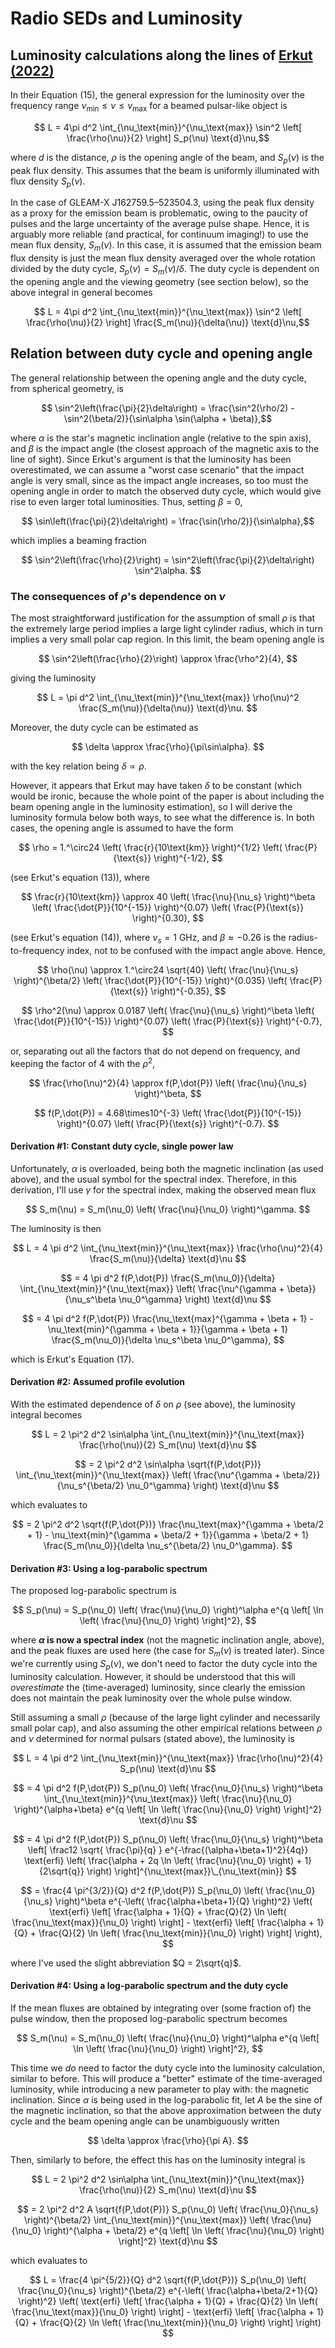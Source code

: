 # Radio SEDs and Luminosity

## Luminosity calculations along the lines of [Erkut (2022)](https://ui.adsabs.harvard.edu/abs/2022MNRAS.514L..41E%2F/abstract)

In their Equation (15), the general expression for the luminosity over the frequency range $\nu_\text{min} \le \nu \le \nu_\text{max}$ for a beamed pulsar-like object is

$$ L = 4\pi d^2 \int_{\nu_\text{min}}^{\nu_\text{max}} \sin^2 \left[ \frac{\rho(\nu)}{2} \right] S_p(\nu) \text{d}\nu,$$

where $d$ is the distance, $\rho$ is the opening angle of the beam, and $S_p(\nu)$ is the peak flux density.
This assumes that the beam is uniformly illuminated with flux density $S_p(\nu)$.

In the case of GLEAM-X J162759.5–523504.3, using the peak flux density as a proxy for the emission beam is problematic, owing to the paucity of pulses and the large uncertainty of the average pulse shape.
Hence, it is arguably more reliable (and practical, for continuum imaging!) to use the mean flux density, $S_m(\nu)$.
In this case, it is assumed that the emission beam flux density is just the mean flux density averaged over the whole rotation divided by the duty cycle, $S_p(\nu) = S_m(\nu)/\delta$.
The duty cycle is dependent on the opening angle and the viewing geometry (see section below), so the above integral in general becomes

$$ L = 4\pi d^2 \int_{\nu_\text{min}}^{\nu_\text{max}} \sin^2 \left[ \frac{\rho(\nu)}{2} \right] \frac{S_m(\nu)}{\delta(\nu)} \text{d}\nu,$$

## Relation between duty cycle and opening angle

The general relationship between the opening angle and the duty cycle, from spherical geometry, is

$$ \sin^2\left(\frac{\pi}{2}\delta\right) = \frac{\sin^2(\rho/2) - \sin^2(\beta/2)}{\sin\alpha \sin(\alpha + \beta)},$$

where $\alpha$ is the star's magnetic inclination angle (relative to the spin axis), and $\beta$ is the impact angle (the closest approach of the magnetic axis to the line of sight).
Since Erkut's argument is that the luminosity has been overestimated, we can assume a "worst case scenario" that the impact angle is very small, since as the impact angle increases, so too must the opening angle in order to match the observed duty cycle, which would give rise to even larger total luminosities.
Thus, setting $\beta = 0$,

$$ \sin\left(\frac{\pi}{2}\delta\right) = \frac{\sin(\rho/2)}{\sin\alpha},$$

which implies a beaming fraction

$$ \sin^2\left(\frac{\rho}{2}\right) = \sin^2\left(\frac{\pi}{2}\delta\right) \sin^2\alpha. $$

### The consequences of $\rho$'s dependence on $\nu$

The most straightforward justification for the assumption of small $\rho$ is that the extremely large period implies a large light cylinder radius, which in turn implies a very small polar cap region.
In this limit, the beam opening angle is

$$ \sin^2\left(\frac{\rho}{2}\right) \approx \frac{\rho^2}{4}, $$

giving the luminosity

$$ L = \pi d^2 \int_{\nu_\text{min}}^{\nu_\text{max}} \rho(\nu)^2 \frac{S_m(\nu)}{\delta(\nu)} \text{d}\nu. $$

Moreover, the duty cycle can be estimated as

$$ \delta \approx \frac{\rho}{\pi\sin\alpha}. $$

with the key relation being $\delta \propto \rho$.

However, it appears that Erkut may have taken $\delta$ to be constant (which would be ironic, because the whole point of the paper is about including the beam opening angle in the luminosity estimation), so I will derive the luminosity formula below both ways, to see what the difference is.
In both cases, the opening angle is assumed to have the form

$$ \rho = 1.^\circ24 \left( \frac{r}{10\text{km}} \right)^{1/2} \left( \frac{P}{\text{s}} \right)^{-1/2}, $$

(see Erkut's equation (13)), where

$$ \frac{r}{10\text{km}} \approx 40 \left( \frac{\nu}{\nu_s} \right)^\beta \left( \frac{\dot{P}}{10^{-15}} \right)^{0.07} \left( \frac{P}{\text{s}} \right)^{0.30}, $$

(see Erkut's equation (14)), where $\nu_s = 1$ GHz, and $\beta \approx -0.26$ is the radius-to-frequency index, not to be confused with the impact angle above.
Hence,

$$ \rho(\nu) \approx 1.^\circ24 \sqrt{40} \left( \frac{\nu}{\nu_s} \right)^{\beta/2} \left( \frac{\dot{P}}{10^{-15}} \right)^{0.035} \left( \frac{P}{\text{s}} \right)^{-0.35}, $$

$$ \rho^2(\nu) \approx 0.0187 \left( \frac{\nu}{\nu_s} \right)^\beta \left( \frac{\dot{P}}{10^{-15}} \right)^{0.07} \left( \frac{P}{\text{s}} \right)^{-0.7}, $$

or, separating out all the factors that do not depend on frequency, and keeping the factor of 4 with the $\rho^2$,

$$ \frac{\rho(\nu)^2}{4} \approx f(P,\dot{P}) \left( \frac{\nu}{\nu_s} \right)^\beta, $$

$$ f(P,\dot{P}) = 4.68\times10^{-3} \left( \frac{\dot{P}}{10^{-15}} \right)^{0.07} \left( \frac{P}{\text{s}} \right)^{-0.7}. $$

#### Derivation #1: Constant duty cycle, single power law

Unfortunately, $\alpha$ is overloaded, being both the magnetic inclination (as used above), and the usual symbol for the spectral index.
Therefore, in this derivation, I'll use $\gamma$ for the spectral index, making the observed mean flux

$$ S_m(\nu) = S_m(\nu_0) \left( \frac{\nu}{\nu_0} \right)^\gamma. $$

The luminosity is then

$$ L = 4 \pi d^2 \int_{\nu_\text{min}}^{\nu_\text{max}} \frac{\rho(\nu)^2}{4} \frac{S_m(\nu)}{\delta} \text{d}\nu $$

$$ = 4 \pi d^2 f(P,\dot{P}) \frac{S_m(\nu_0)}{\delta} \int_{\nu_\text{min}}^{\nu_\text{max}} \left( \frac{\nu^{\gamma + \beta}}{\nu_s^\beta \nu_0^\gamma} \right) \text{d}\nu $$

$$ = 4 \pi d^2 f(P,\dot{P}) \frac{\nu_\text{max}^{\gamma + \beta + 1} - \nu_\text{min}^{\gamma + \beta + 1}}{\gamma + \beta + 1} \frac{S_m(\nu_0)}{\delta \nu_s^\beta \nu_0^\gamma}, $$

which is Erkut's Equation (17).

#### Derivation #2: Assumed profile evolution

With the estimated dependence of $\delta$ on $\rho$ (see above), the luminosity integral becomes

$$ L = 2 \pi^2 d^2 \sin\alpha \int_{\nu_\text{min}}^{\nu_\text{max}} \frac{\rho(\nu)}{2} S_m(\nu) \text{d}\nu $$

$$ = 2 \pi^2 d^2 \sin\alpha \sqrt{f(P,\dot{P})} \int_{\nu_\text{min}}^{\nu_\text{max}} \left( \frac{\nu^{\gamma + \beta/2}}{\nu_s^{\beta/2} \nu_0^\gamma} \right) \text{d}\nu $$

which evaluates to

$$ = 2 \pi^2 d^2 \sqrt{f(P,\dot{P})} \frac{\nu_\text{max}^{\gamma + \beta/2 + 1} - \nu_\text{min}^{\gamma + \beta/2 + 1}}{\gamma + \beta/2 + 1} \frac{S_m(\nu_0)}{\delta \nu_s^{\beta/2} \nu_0^\gamma}. $$

#### Derivation #3: Using a log-parabolic spectrum

The proposed log-parabolic spectrum is

$$ S_p(\nu) = S_p(\nu_0) \left( \frac{\nu}{\nu_0} \right)^\alpha e^{q \left[ \ln \left( \frac{\nu}{\nu_0} \right) \right]^2}, $$

where **$\alpha$ is now a spectral index** (not the magnetic inclination angle, above), and the peak fluxes are used here (the case for $S_m(\nu)$ is treated later).
Since we're currently using $S_p(\nu)$, we don't need to factor the duty cycle into the luminosity calculation.
However, it should be understood that this will *overestimate* the (time-averaged) luminosity, since clearly the emission does not maintain the peak luminosity over the whole pulse window.

Still assuming a small $\rho$ (because of the large light cylinder and necessarily small polar cap), and also assuming the other empirical relations between $\rho$ and $\nu$ determined for normal pulsars (stated above), the luminosity is

$$ L = 4 \pi d^2 \int_{\nu_\text{min}}^{\nu_\text{max}} \frac{\rho(\nu)^2}{4} S_p(\nu) \text{d}\nu $$

$$ = 4 \pi d^2 f(P,\dot{P}) S_p(\nu_0) \left( \frac{\nu_0}{\nu_s} \right)^\beta \int_{\nu_\text{min}}^{\nu_\text{max}} \left( \frac{\nu}{\nu_0} \right)^{\alpha+\beta} e^{q \left[ \ln \left( \frac{\nu}{\nu_0} \right) \right]^2} \text{d}\nu $$

$$ = 4 \pi d^2 f(P,\dot{P}) S_p(\nu_0) \left( \frac{\nu_0}{\nu_s} \right)^\beta \left[ \frac12 \sqrt{ \frac{\pi}{q} } e^{-\frac{(\alpha+\beta+1)^2}{4q}} \text{erfi} \left( \frac{\alpha + 2q \ln \left( \frac{\nu}{\nu_0} \right) + 1}{2\sqrt{q}} \right) \right]^{\nu_\text{max}}\_{\nu_\text{min}} $$

$$ = \frac{4 \pi^{3/2}}{Q} d^2 f(P,\dot{P}) S_p(\nu_0) \left( \frac{\nu_0}{\nu_s} \right)^\beta e^{-\left( \frac{\alpha+\beta+1}{Q} \right)^2} \left( \text{erfi} \left[ \frac{\alpha + 1}{Q} + \frac{Q}{2} \ln \left( \frac{\nu_\text{max}}{\nu_0} \right) \right] - \text{erfi} \left[ \frac{\alpha + 1}{Q} + \frac{Q}{2} \ln \left( \frac{\nu_\text{min}}{\nu_0} \right) \right] \right), $$

where I've used the slight abbreviation $Q = 2\sqrt{q}$.

#### Derivation #4: Using a log-parabolic spectrum and the duty cycle

If the mean fluxes are obtained by integrating over (some fraction of) the pulse window, then the proposed log-parabolic spectrum becomes

$$ S_m(\nu) = S_m(\nu_0) \left( \frac{\nu}{\nu_0} \right)^\alpha e^{q \left[ \ln \left( \frac{\nu}{\nu_0} \right) \right]^2}, $$

This time we *do* need to factor the duty cycle into the luminosity calculation, similar to before.
This will produce a "better" estimate of the time-averaged luminosity, while introducing a new parameter to play with: the magnetic inclination.
Since $\alpha$ is being used in the log-parabolic fit, let $A$ be the sine of the magnetic inclination, so that the above approximation between the duty cycle and the beam opening angle can be unambiguously written

$$ \delta \approx \frac{\rho}{\pi A}. $$

Then, similarly to before, the effect this has on the luminosity integral is

$$ L = 2 \pi^2 d^2 \sin\alpha \int_{\nu_\text{min}}^{\nu_\text{max}} \frac{\rho(\nu)}{2} S_m(\nu) \text{d}\nu $$

$$ = 2 \pi^2 d^2 A \sqrt{f(P,\dot{P})} S_p(\nu_0) \left( \frac{\nu_0}{\nu_s} \right)^{\beta/2} \int_{\nu_\text{min}}^{\nu_\text{max}} \left( \frac{\nu}{\nu_0} \right)^{\alpha + \beta/2} e^{q \left[ \ln \left( \frac{\nu}{\nu_0} \right) \right]^2} \text{d}\nu $$

which evaluates to

$$ L = \frac{4 \pi^{5/2}}{Q} d^2 \sqrt{f(P,\dot{P})} S_p(\nu_0) \left( \frac{\nu_0}{\nu_s} \right)^{\beta/2} e^{-\left( \frac{\alpha+\beta/2+1}{Q} \right)^2} \left( \text{erfi} \left[ \frac{\alpha + 1}{Q} + \frac{Q}{2} \ln \left( \frac{\nu_\text{max}}{\nu_0} \right) \right] - \text{erfi} \left[ \frac{\alpha + 1}{Q} + \frac{Q}{2} \ln \left( \frac{\nu_\text{min}}{\nu_0} \right) \right] \right) $$
